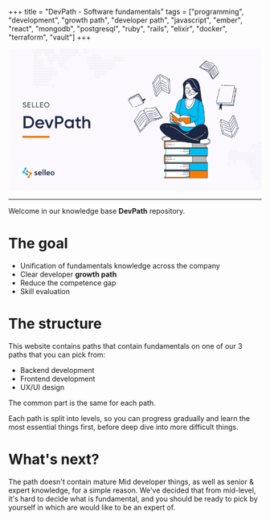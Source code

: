+++
title = "DevPath - Software fundamentals"
tags = ["programming", "development", "growth path", "developer path", "javascript", "ember", "react", "mongodb", "postgresql", "ruby", "rails", "elixir", "docker", "terraform", "vault"]
+++

![DevPath](https://github.com/Selleo/DevPath/raw/master/devpath.png)

----

Welcome in our knowledge base **DevPath** repository.

# The goal
- Unification of fundamentals knowledge across the company
- Clear developer **growth path**
- Reduce the competence gap
- Skill evaluation

# The structure

This website contains paths that contain fundamentals on one of our 3 paths that you can pick from:
- Backend development
- Frontend development
- UX/UI design

The common part is the same for each path.

Each path is split into levels, so you can progress gradually and learn the most essential things first, before deep dive into more difficult things.

# What's next?

The path doesn't contain mature Mid developer things, as well as senior & expert knowledge, for a simple reason. We've decided that from mid-level, it's hard to decide what is fundamental, and you should be ready to pick by yourself in which are would like to be an expert of.